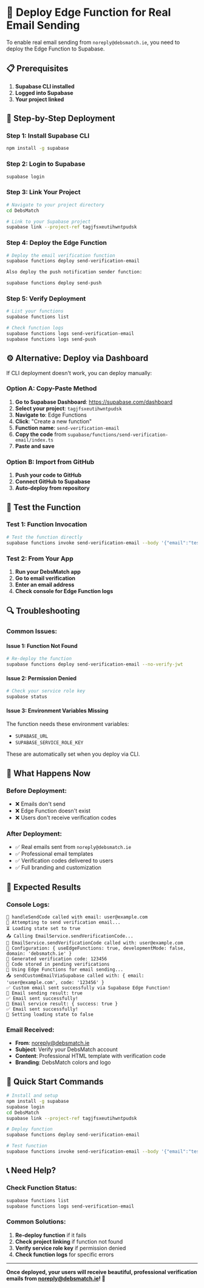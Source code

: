 # 🚀 Deploy Edge Function for Real Email Sending

To enable real email sending from `noreply@debsmatch.ie`, you need to deploy the Edge Function to Supabase.

## **📋 Prerequisites**

1. **Supabase CLI installed**
2. **Logged into Supabase**
3. **Your project linked**

## **🔧 Step-by-Step Deployment**

### **Step 1: Install Supabase CLI**
```bash
npm install -g supabase
```

### **Step 2: Login to Supabase**
```bash
supabase login
```

### **Step 3: Link Your Project**
```bash
# Navigate to your project directory
cd DebsMatch

# Link to your Supabase project
supabase link --project-ref tagjfsxeutihwntpudsk
```

### **Step 4: Deploy the Edge Function**
```bash
# Deploy the email verification function
supabase functions deploy send-verification-email

Also deploy the push notification sender function:

supabase functions deploy send-push
```

### **Step 5: Verify Deployment**
```bash
# List your functions
supabase functions list

# Check function logs
supabase functions logs send-verification-email
supabase functions logs send-push
```

## **⚙️ Alternative: Deploy via Dashboard**

If CLI deployment doesn't work, you can deploy manually:

### **Option A: Copy-Paste Method**
1. **Go to Supabase Dashboard**: https://supabase.com/dashboard
2. **Select your project**: `tagjfsxeutihwntpudsk`
3. **Navigate to**: Edge Functions
4. **Click**: "Create a new function"
5. **Function name**: `send-verification-email`
6. **Copy the code** from `supabase/functions/send-verification-email/index.ts`
7. **Paste and save**

### **Option B: Import from GitHub**
1. **Push your code to GitHub**
2. **Connect GitHub to Supabase**
3. **Auto-deploy from repository**

## **🧪 Test the Function**

### **Test 1: Function Invocation**
```bash
# Test the function directly
supabase functions invoke send-verification-email --body '{"email":"test@example.com","code":"123456","template":"verification"}'
```

### **Test 2: From Your App**
1. **Run your DebsMatch app**
2. **Go to email verification**
3. **Enter an email address**
4. **Check console for Edge Function logs**

## **🔍 Troubleshooting**

### **Common Issues:**

#### **Issue 1: Function Not Found**
```bash
# Re-deploy the function
supabase functions deploy send-verification-email --no-verify-jwt
```

#### **Issue 2: Permission Denied**
```bash
# Check your service role key
supabase status
```

#### **Issue 3: Environment Variables Missing**
The function needs these environment variables:
- `SUPABASE_URL`
- `SUPABASE_SERVICE_ROLE_KEY`

These are automatically set when you deploy via CLI.

## **📧 What Happens Now**

### **Before Deployment:**
- ❌ Emails don't send
- ❌ Edge Function doesn't exist
- ❌ Users don't receive verification codes

### **After Deployment:**
- ✅ Real emails sent from `noreply@debsmatch.ie`
- ✅ Professional email templates
- ✅ Verification codes delivered to users
- ✅ Full branding and customization

## **🎯 Expected Results**

### **Console Logs:**
```
🚀 handleSendCode called with email: user@example.com
📧 Attempting to send verification email...
⏳ Loading state set to true
📤 Calling EmailService.sendVerificationCode...
📧 EmailService.sendVerificationCode called with: user@example.com
🔧 Configuration: { useEdgeFunctions: true, developmentMode: false, domain: 'debsmatch.ie' }
🔑 Generated verification code: 123456
💾 Code stored in pending verifications
🚀 Using Edge Functions for email sending...
📤 sendCustomEmailViaSupabase called with: { email: 'user@example.com', code: '123456' }
✅ Custom email sent successfully via Supabase Edge Function!
📨 Email sending result: true
✅ Email sent successfully!
📨 Email service result: { success: true }
✅ Email sent successfully!
🏁 Setting loading state to false
```

### **Email Received:**
- **From**: noreply@debsmatch.ie
- **Subject**: Verify your DebsMatch account
- **Content**: Professional HTML template with verification code
- **Branding**: DebsMatch colors and logo

## **🚀 Quick Start Commands**

```bash
# Install and setup
npm install -g supabase
supabase login
cd DebsMatch
supabase link --project-ref tagjfsxeutihwntpudsk

# Deploy function
supabase functions deploy send-verification-email

# Test function
supabase functions invoke send-verification-email --body '{"email":"test@example.com","code":"123456","template":"verification"}'
```

## **📞 Need Help?**

### **Check Function Status:**
```bash
supabase functions list
supabase functions logs send-verification-email
```

### **Common Solutions:**
1. **Re-deploy function** if it fails
2. **Check project linking** if function not found
3. **Verify service role key** if permission denied
4. **Check function logs** for specific errors

---

**Once deployed, your users will receive beautiful, professional verification emails from noreply@debsmatch.ie! 🎉**
